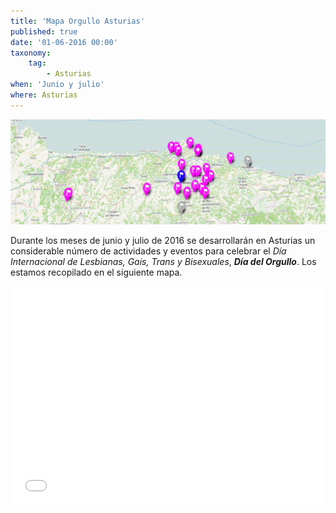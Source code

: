 ```yaml
---
title: 'Mapa Orgullo Asturias'
published: true
date: '01-06-2016 00:00'
taxonomy:
    tag:
        - Asturias
when: 'Junio y julio'
where: Asturias
---
```


![](mapa.jpg)

Durante los meses de junio y julio de 2016 se desarrollarán en Asturias un considerable número de actividades y 
eventos para celebrar el _Día Internacional de Lesbianas, Gais, Trans y Bisexuales_, _**Día del Orgullo**_. Los estamos recopilado en el siguiente mapa.

<iframe width="100%" height="350" frameBorder="0" src="//umap.openstreetmap.fr/es/map/mapa-orgullo-asturias-2015_91488?scaleControl=false&miniMap=false&scrollWheelZoom=false&zoomControl=true&allowEdit=false&moreControl=true&datalayersControl=true&onLoadPanel=undefined&captionBar=false"></iframe>

